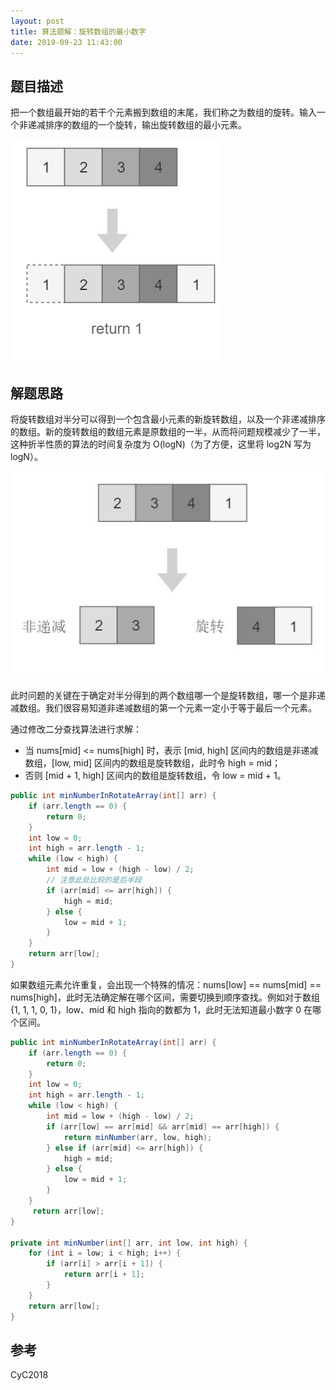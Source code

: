 ```yaml
---
layout: post
title: 算法题解：旋转数组的最小数字
date: 2019-09-23 11:43:00
---
```

## 题目描述

把一个数组最开始的若干个元素搬到数组的末尾，我们称之为数组的旋转。输入一个非递减排序的数组的一个旋转，输出旋转数组的最小元素。

![](./20190923算法题解旋转数组的最小数字/1136672-20190923120306835-848118588.png)

## 解题思路

将旋转数组对半分可以得到一个包含最小元素的新旋转数组，以及一个非递减排序的数组。新的旋转数组的数组元素是原数组的一半，从而将问题规模减少了一半，这种折半性质的算法的时间复杂度为 O(logN)（为了方便，这里将 log2N 写为 logN）。

![](./20190923算法题解旋转数组的最小数字/1136672-20190923120322039-1689376065.png)

此时问题的关键在于确定对半分得到的两个数组哪一个是旋转数组，哪一个是非递减数组。我们很容易知道非递减数组的第一个元素一定小于等于最后一个元素。

通过修改二分查找算法进行求解：

- 当 nums[mid] <= nums[high] 时，表示 [mid, high] 区间内的数组是非递减数组，[low, mid] 区间内的数组是旋转数组，此时令 high = mid；
- 否则 [mid + 1, high] 区间内的数组是旋转数组，令 low = mid + 1。

```java
public int minNumberInRotateArray(int[] arr) {
    if (arr.length == 0) {
        return 0;
    }
    int low = 0;
    int high = arr.length - 1;
    while (low < high) {
        int mid = low + (high - low) / 2;
        // 注意此处比较的是后半段
        if (arr[mid] <= arr[high]) { 
            high = mid;
        } else {
            low = mid + 1;
        }
    }
    return arr[low];
}
```

如果数组元素允许重复，会出现一个特殊的情况：nums[low] == nums[mid] == nums[high]，此时无法确定解在哪个区间，需要切换到顺序查找。例如对于数组 {1, 1, 1, 0, 1}，low、mid 和 high 指向的数都为 1，此时无法知道最小数字 0 在哪个区间。

```java
public int minNumberInRotateArray(int[] arr) {
    if (arr.length == 0) {
        return 0;
    }
    int low = 0;
    int high = arr.length - 1;
    while (low < high) {
        int mid = low + (high - low) / 2;
        if (arr[low] == arr[mid] && arr[mid] == arr[high]) {
            return minNumber(arr, low, high);
        } else if (arr[mid] <= arr[high]) {
            high = mid;
        } else {
            low = mid + 1;
        }
    }
     return arr[low];
}

private int minNumber(int[] arr, int low, int high) {
    for (int i = low; i < high; i++) {
        if (arr[i] > arr[i + 1]) {
            return arr[i + 1];
        }
    }
    return arr[low];
}
```

## 参考

CyC2018
